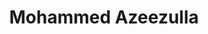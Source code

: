 ---
layout: about
inline: true
group: Masters Students
group_rank: 3
group_order: 2

title: Mohammed Azeezulla
description: Profile of Mohammed Azeezulla, Master
lastname: Azeezulla
publications: 'author^=*Azeezulla'

teaser: >
    Azeez is a master’s student in the School of Computing at DePaul University, focusing on efficient transformer models.
    
profile:
    name: Mohammed Azeezulla
    position: Masters Student @ DePaul, 11/2024 - Present
    align: right
    image: Azeez.jpg
    email: mmoha134@depaul.edu
    linkedin: mohammed-azeezulla-b11b3b2b8
    github: zeeza18
    # address: >
    #     CDM 712<br />
    #     243 South Wabash Avenue<br />
    #     Chicago, IL 60604
---